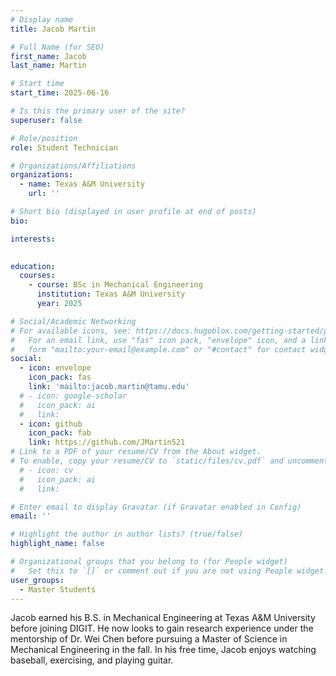 ```yaml
---
# Display name
title: Jacob Martin

# Full Name (for SEO)
first_name: Jacob
last_name: Martin

# Start time
start_time: 2025-06-16

# Is this the primary user of the site?
superuser: false

# Role/position
role: Student Technician

# Organizations/Affiliations
organizations:
  - name: Texas A&M University
    url: ''

# Short bio (displayed in user profile at end of posts)
bio: 

interests:
  

education:
  courses:
    - course: BSc in Mechanical Engineering
      institution: Texas A&M University
      year: 2025

# Social/Academic Networking
# For available icons, see: https://docs.hugoblox.com/getting-started/page-builder/#icons
#   For an email link, use "fas" icon pack, "envelope" icon, and a link in the
#   form "mailto:your-email@example.com" or "#contact" for contact widget.
social:
  - icon: envelope
    icon_pack: fas
    link: 'mailto:jacob.martin@tamu.edu'
  # - icon: google-scholar
  #   icon_pack: ai
  #   link: 
  - icon: github
    icon_pack: fab
    link: https://github.com/JMartin521
# Link to a PDF of your resume/CV from the About widget.
# To enable, copy your resume/CV to `static/files/cv.pdf` and uncomment the lines below.
  # - icon: cv
  #   icon_pack: ai
  #   link: 

# Enter email to display Gravatar (if Gravatar enabled in Config)
email: ''

# Highlight the author in author lists? (true/false)
highlight_name: false

# Organizational groups that you belong to (for People widget)
#   Set this to `[]` or comment out if you are not using People widget.
user_groups:
  - Master Students
---
```


Jacob earned his B.S. in Mechanical Engineering at Texas A&M University before joining DIGIT. He now looks to gain research experience under the mentorship of Dr. Wei Chen before pursuing a Master of Science in Mechanical Engineering in the fall. In his free time, Jacob enjoys watching baseball, exercising, and playing guitar.
